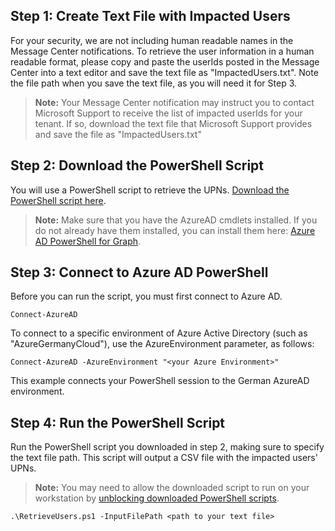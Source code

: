 

## Step 1: Create Text File with Impacted Users
For your security, we are not including human readable names in the Message Center notifications. To retrieve the user information in a human readable format, please copy and paste the userIds posted in the Message Center into a text editor and save the text file as "ImpactedUsers.txt". Note the file path when you save the text file, as you will need it for Step 3. 

>**Note:** Your Message Center notification may instruct you to contact Microsoft Support to receive the list of impacted userIds for your tenant. If so, download the text file that Microsoft Support provides and save the file as "ImpactedUsers.txt"


## Step 2: Download the PowerShell Script
You will use a PowerShell script to retrieve the UPNs. [Download the PowerShell script here](https://github.com/AzureAD/azure-activedirectory-powershell/tree/gh-pages/Scripts/RetrieveNames/RetrieveNames.ps1
).

>**Note:** Make sure that you have the AzureAD cmdlets installed. If you do not already have them installed, you can install them here: [Azure AD PowerShell for Graph](https://docs.microsoft.com/en-us/powershell/azure/active-directory/install-adv2?view=azureadps-2.0). 

## Step 3: Connect to Azure AD PowerShell
Before you can run the script, you must first connect to Azure AD. 
```
Connect-AzureAD
```

To connect to a specific environment of Azure Active Directory (such as "AzureGermanyCloud"), use the AzureEnvironment parameter, as follows:

```
Connect-AzureAD -AzureEnvironment "<your Azure Environment>"
```
This example connects your PowerShell session to the German AzureAD environment.

## Step 4: Run the PowerShell Script
Run the PowerShell script you downloaded in step 2, making sure to specify the text file path. This script will output a CSV file with the impacted users' UPNs.

>**Note:** You may need to allow the downloaded script to run on your workstation by [unblocking downloaded PowerShell scripts](https://social.technet.microsoft.com/wiki/contents/articles/38496.unblock-downloaded-powershell-scripts.aspx).

```
.\RetrieveUsers.ps1 -InputFilePath <path to your text file>
```
